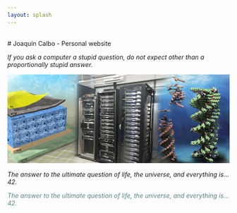```yaml
---
layout: splash
---
```

<br>
# Joaquín Calbo - Personal website

*If you ask a computer a stupid question, do not expect other than a proportionally stupid answer.*
  
![](/assets/images/main.jpg)

*The answer to the ultimate question of life, the universe, and everything is... 42.*

<span style="color:#588286"><em>The answer to the ultimate question of life, the universe, and everything is... 42.</em></span>
